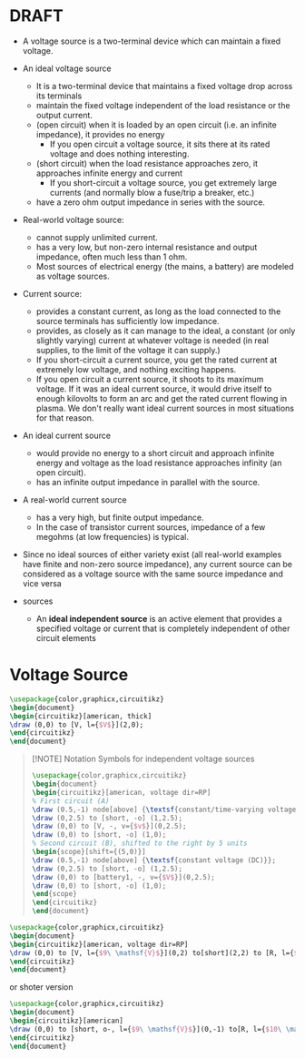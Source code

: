 # DRAFT

- A voltage source is a two-terminal device which can maintain a fixed voltage.
- An ideal voltage source 
	- It is a two-terminal device that maintains a fixed voltage drop across its terminals
	- maintain the fixed voltage independent of the load resistance or the output current. 
	- (open circuit) when it is loaded by an open circuit (i.e. an infinite impedance), it provides no energy
		- If you open circuit a voltage source, it sits there at its rated voltage and does nothing interesting.
	- (short circuit) when the load resistance approaches zero, it approaches infinite energy and current
		- If you short-circuit a voltage source, you get extremely large currents (and normally blow a fuse/trip a breaker, etc.)
	- have a zero ohm output impedance in series with the source. 
- Real-world voltage source: 
	- cannot supply unlimited current.
	- has a very low, but non-zero internal resistance and output impedance, often much less than 1 ohm.
	- Most sources of electrical energy (the mains, a battery) are modeled as voltage sources. 

- Current source: 
	- provides a constant current, as long as the load connected to the source terminals has sufficiently low impedance. 
	- provides, as closely as it can manage to the ideal, a constant (or only slightly varying) current at whatever voltage is needed (in real supplies, to the limit of the voltage it can supply.)
	- If you short-circuit a current source, you get the rated current at extremely low voltage, and nothing exciting happens.
	- If you open circuit a current source, it shoots to its maximum voltage. If it was an ideal current source, it would drive itself to enough kilovolts to form an arc and get the rated current flowing in plasma. We don't really want ideal current sources in most situations for that reason.
- An ideal current source
	- would provide no energy to a short circuit and approach infinite energy and voltage as the load resistance approaches infinity (an open circuit). 
	- has an infinite output impedance in parallel with the source. 
- A real-world current source 
	- has a very high, but finite output impedance. 
	- In the case of transistor current sources, impedance of a few megohms (at low frequencies) is typical.

- Since no ideal sources of either variety exist (all real-world examples have finite and non-zero source impedance), any current source can be considered as a voltage source with the same source impedance and vice versa


- sources
    - An **ideal independent source** is an active element that provides a specified voltage or current that is completely independent of other circuit elements

# Voltage Source

```tex
\usepackage{color,graphicx,circuitikz}
\begin{document}
\begin{circuitikz}[american, thick]
\draw (0,0) to [V, l={$V$}](2,0);
\end{circuitikz}
\end{document}
```



> [!NOTE] Notation
> Symbols for independent voltage sources
> 
> ```tex
> \usepackage{color,graphicx,circuitikz}
> \begin{document}
> \begin{circuitikz}[american, voltage dir=RP]
> % First circuit (A)
> \draw (0.5,-1) node[above] {\textsf{constant/time-varying voltage}};
> \draw (0,2.5) to [short, -o] (1,2.5);
> \draw (0,0) to [V, -, v={$v$}](0,2.5);
> \draw (0,0) to [short, -o] (1,0);
> % Second circuit (B), shifted to the right by 5 units
> \begin{scope}[shift={(5,0)}]
> \draw (0.5,-1) node[above] {\textsf{constant voltage (DC)}};
> \draw (0,2.5) to [short, -o] (1,2.5);
> \draw (0,0) to [battery1, -, v={$V$}](0,2.5);
> \draw (0,0) to [short, -o] (1,0);
> \end{scope}
> \end{circuitikz}
> \end{document}
> ```
> 


```tex
\usepackage{color,graphicx,circuitikz}
\begin{document}
\begin{circuitikz}[american, voltage dir=RP]
\draw (0,0) to [V, l={$9\ \mathsf{V}$}](0,2) to[short](2,2) to [R, l={$10\ \mathsf{k\Omega}$}](2,0) to (0,0);
\end{circuitikz}
\end{document}
```

or shoter version

```tex
\usepackage{color,graphicx,circuitikz}
\begin{document}
\begin{circuitikz}[american]
\draw (0,0) to [short, o-, l={$9\ \mathsf{V}$}](0,-1) to[R, l={$10\ \mathsf{k\Omega}$}](0,-2) to[short](0,-2.5) node[ground] {};
\end{circuitikz}
\end{document}
```




